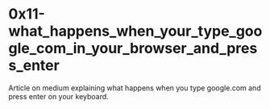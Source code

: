# 0x11-what_happens_when_your_type_google_com_in_your_browser_and_press_enter
Article on medium explaining what happens when you type google.com and press enter on your keyboard.
